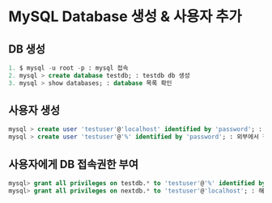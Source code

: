 # MySQL Database 생성 & 사용자 추가

## DB 생성
```SQL
1. $ mysql -u root -p : mysql 접속
2. mysql > create database testdb; : testdb db 생성
3. mysql > show databases; : database 목록 확인
```

## 사용자 생성
```SQL
mysql > create user 'testuser'@'localhost' identified by 'password'; : localhost 에서만 접속 가능한 사용자 생성
mysql > create user 'testuser'@'%' identified by 'password'; : 외부에서 접속 가능한 사용자 생성
```

## 사용자에게 DB 접속권한 부여
```SQL
mysql> grant all privileges on testdb.* to 'testuser'@'%' identified by 'pass'; : IP 관계 없이 id가 testuser
mysql> grant all privileges on nextdb.* to 'testuser'@'localhost'; : 해당 IP(localhost)에서 접속한 id가 testuser
```

